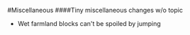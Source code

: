 #Miscellaneous
####Tiny miscellaneous changes w/o topic

- Wet farmland blocks can't be spoiled by jumping